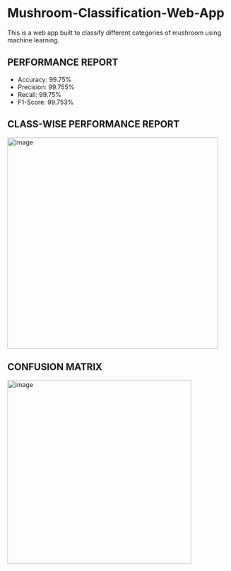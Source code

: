 # Mushroom-Classification-Web-App
This is a web app built to classify different categories of mushroom using machine learning.

## PERFORMANCE REPORT
* Accuracy: 99.75%
* Precision: 99.755%
* Recall: 99.75%
* F1-Score: 99.753%

## CLASS-WISE PERFORMANCE REPORT
<img width="477" alt="image" src="https://user-images.githubusercontent.com/106440078/218406673-0a9167de-bef0-48f5-aaa2-e3fa0ffdc8d3.png">


## CONFUSION MATRIX
<img width="416" alt="image" src="https://user-images.githubusercontent.com/106440078/218406063-010f22a9-7799-4352-a292-29c335c3fbb5.png">
